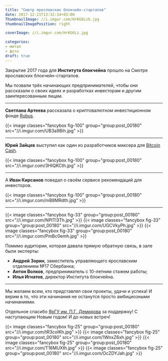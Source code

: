 ```yaml
---
title: "Смотр ярославских блокчейн-стартапов"
date: 2017-12-21T13:32:14+03:00
ThumbnailImage: //i.imgur.com/HrKG6Lzb.jpg
thumbnailImagePosition: right

coverImage: //i.imgur.com/HrKG6Lz.jpg

categories:
- митап
- фото
draft: true
---
```


Закрытие 2017 года для **Института блокчейна** прошло на Смотре ярославских блокчейн-стартапов.
<!--more-->

Мы позвали трёх начинающих предпринимателей, чтобы они рассказали о своих идеях и разработках инвесторам и другим заинтересованным лицам.

- - -
**Светлана Артеева** рассказала о криптовалютном инвестиционном фонде [Rubus](https://rubus.fund).

{{< image classes="fancybox fig-100" group="group:post_00180" src="//i.imgur.com/UB3a9Bih.jpg" >}}
- - -
**Юрий Зайцев** выступил как один из разработчиков миксера для [Bitcoin Cash](https://www.bitcoincash.org).

{{< image classes="fancybox fig-100" group="group:post_00180" src="//i.imgur.com/3HIQKCth.jpg" >}}
- - -
А **Иван Кирсанов** поведал о своём сервисе рекомендаций для инвесторов.

{{< image classes="fancybox fig-100" group="group:post_00180" src="//i.imgur.com/mB8MRdth.jpg" >}}
- - -

{{< image classes="fancybox fig-33" group="group:post_00180" src="//i.imgur.com/NPlTl3Th.jpg" >}}
{{< image classes="fancybox fig-33" group="group:post_00180" src="//i.imgur.com/UGCVkyPh.jpg" >}}
{{< image classes="fancybox fig-33" group="group:post_00180" src="//i.imgur.com/PmBc0emh.jpg" >}}

Помимо аудитории, которая давала прямую обратную связь, в зале были эксперты:

* **Андрей Зорин**, заместитель управляющего ярославским отделением №17 Сбербанка;
* **Антон Волков**, предприниматель с 10-летним стажем работы;
* **Илья Игнатов**, директор Института блокчейна.

- - -

Мы желаем всем, кто представлял свои проекты, удачи и успеха! И верим в то, что эти начинания не останутся просто амбициозными начинаниями.

Отдельное спасибо [ЯрГУ им. П.Г. Демидова](https://www.uniyar.ac.ru) за поддержку!
С наступающим Новым годом! И до новых встреч!

{{< image classes="fancybox fig-25" group="group:post_00180" src="//i.imgur.com/tR3colKh.jpg" >}}
{{< image classes="fancybox fig-25" group="group:post_00180" src="//i.imgur.com/1WnxZ6xh.jpg" >}}
{{< image classes="fancybox fig-25" group="group:post_00180" src="//i.imgur.com/T16MUXth.jpg" >}}
{{< image classes="fancybox fig-25" group="group:post_00180" src="//i.imgur.com/OcZDYJah.jpg" >}}